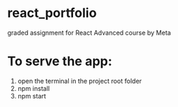 # react_portfolio
graded assignment for React Advanced course by Meta

# To serve the app:
1. open the terminal in the project root folder
2. npm install
3. npm start
